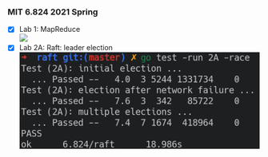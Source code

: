 ### MIT 6.824 2021 Spring   
- [X] Lab 1: MapReduce   
  ![](./pics/824-mr.png)   
- [X] Lab 2A: Raft: leader election  
  ![](pics/raft-lab2A.png)